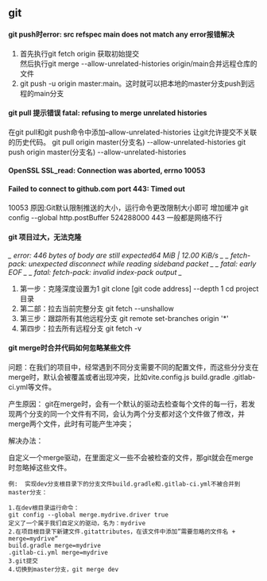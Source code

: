 
## git

#### git push时error: src refspec main does not match any error报错解决
 1.  首先执行git fetch origin 获取初始提交        
     然后执行git merge --allow-unrelated-histories origin/main合并远程仓库的文件
  2. git push -u origin master:main。这时就可以把本地的master分支push到远程的main分支   

#### git pull 提示错误 fatal: refusing to merge unrelated histories
  在git pull和git push命令中添加–allow-unrelated-histories 让git允许提交不关联的历史代码。
  git pull origin master(分支名) --allow-unrelated-histories 
  git push origin master(分支名) --allow-unrelated-histories 

####  OpenSSL SSL_read: Connection was aborted, errno 10053 
####  Failed to connect to github.com port 443: Timed out
10053   原因:Git默认限制推送的大小，运行命令更改限制大小即可 增加缓冲 git config --global http.postBuffer 524288000
443  一般都是网络不行 

#### git 项目过大，无法克隆
*_ error: 446 bytes of body are still expected64 MiB | 12.00 KiB/s _*
*_ fetch-pack: unexpected disconnect while reading sideband packet _*
*_ fatal: early EOF _*
*_ fatal: fetch-pack: invalid index-pack output _*
1. 第一步：克隆深度设置为1     git clone [git code address] --depth 1   cd project目录
2. 第二部：拉去当前完整分支    git fetch --unshallow 
3. 第三步：跟踪所有其他远程分支 git remote set-branches origin '*'
4. 第四步：拉去所有远程分支  git fetch -v 


#### git merge时合并代码如何忽略某些文件
问题：在我们的项目中，经常遇到不同分支需要不同的配置文件，而这些分分支在merge时，默认会被覆盖或者出现冲突，比如vite.config.js build.gradle  .gitlab-ci.yml等文件。

产生原因： 
  git在merge时，会有一个默认的驱动去检查每个文件的每一行，若发现两个分支的同一个文件有不同，会认为两个分支都对这个文件做了修改，并merge两个文件，此时有可能产生冲突；

解决办法：

  自定义一个merge驱动，在里面定义一些不会被检查的文件，那git就会在merge时忽略掉这些文件。

    例:  实现dev分支根目录下的分支文件build.gradle和.gitlab-ci.yml不被合并到master分支：

    1.在dev根目录运行命令：
    git config --global merge.mydrive.driver true
    定义了一个属于我们自定义的驱动，名为：mydrive
    2.在项目根目录下新建文件.gitattributes，在该文件中添加”需要忽略的文件名 + merge=mydrive“
    build.gradle merge=mydrive
    .gitlab-ci.yml merge=mydrive
    3.git提交
    4.切换到master分支，git merge dev